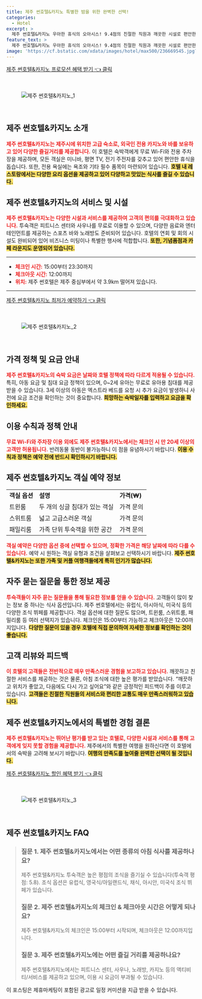```yaml
---
title: 제주 썬호텔&카지노 특별한 밤을 위한 완벽한 선택!
categories:
  - Hotel
excerpt: >
  제주 썬호텔&카지노 우아한 휴식의 오아시스! 9.4점의 친절한 직원과 깨끗한 시설로 편안한 숙박을 보장합니다. 무료 WiFi 최상의 가성비로 제주를 만끽하세요!
feature_text: >
  제주 썬호텔&카지노 우아한 휴식의 오아시스! 9.4점의 친절한 직원과 깨끗한 시설로 편안한 숙박을 보장합니다. 무료 WiFi 최상의 가성비로 제주를 만끽하세요!
image: 'https://cf.bstatic.com/xdata/images/hotel/max500/236669545.jpg?k=0e0601f53c11322844e3e23e888c1c4c40f44a192c8f7dacf5671a0859b159b8&o=&hp=1'
---
```


<p><a class="modoo-button" href="https://tinyurl.com/28q87np3" rel="nofollow noopener">제주 썬호텔&amp;카지노 프로모션 혜택 받기 👈 클릭</a></p><br/>
<figure class="image"><img alt="제주 썬호텔&amp;카지노_1" src="https://cf.bstatic.com/xdata/images/hotel/max1024x768/506719399.jpg?k=b1fea16241feaeef886bfc3d882230ffcad74d7176149754e3779b9b62c382ea&amp;o=&amp;hp=1"/></figure><br/>

<h2 id="제주_썬호텔_소개">제주 썬호텔&amp;카지노 소개</h2>
<p><b><span style="color: #ee2323;">제주 썬호텔&amp;카지노는 제주시에 위치한 고급 숙소로, 외국인 전용 카지노와 바를 보유하고 있어 다양한 즐길거리를 제공합니다.</span></b> 이 호텔은 숙박객에게 무료 Wi-Fi와 전용 주차장을 제공하며, 모든 객실은 미니바, 평면 TV, 전기 주전자를 갖추고 있어 편안한 휴식을 돕습니다. 또한, 전용 욕실에는 욕조와 기타 필수 품목이 마련되어 있습니다. <b><span style="background-color: #ffe066;">호텔 내 레스토랑에서는 다양한 요리 옵션을 제공하고 있어 다양하고 맛있는 식사를 즐길 수 있습니다.</span></b></p>
<h2 id="서비스_및_시설_정보">제주 썬호텔&amp;카지노의 서비스 및 시설</h2>
<p><b><span style="color: #ee2323;">제주 썬호텔&amp;카지노는 다양한 시설과 서비스를 제공하여 고객의 편의를 극대화하고 있습니다.</span></b> 투숙객은 피트니스 센터와 사우나를 무료로 이용할 수 있으며, 다양한 음료와 엔터테인먼트를 제공하는 스포츠 바와 노래방도 준비되어 있습니다. 호텔의 연회 및 회의 시설도 완비되어 있어 비즈니스 미팅이나 특별한 행사에 적합합니다. <b><span style="background-color: #ffe066;">또한, 기념품점과 카페 라운지도 운영되어 있습니다.</span></b></p>
<hr/>
<ul>
<li><b><span style="color: #ee2323;">체크인 시간:</span></b> 15:00부터 23:30까지</li>
<li><b><span style="color: #ee2323;">체크아웃 시간:</span></b> 12:00까지</li>
<li><b><span style="color: #ee2323;">위치:</span></b> 제주 썬호텔은 제주 중심부에서 약 3.9km 떨어져 있습니다.</li>
</ul>
<hr/>
<p><a class="modoo-button" href="https://tinyurl.com/28q87np3" rel="nofollow noopener">제주 썬호텔&amp;카지노 최저가 예약하기 👈 클릭</a></p><br/>
<figure class="image"><img alt="제주 썬호텔&amp;카지노_2" src="https://cf.bstatic.com/xdata/images/hotel/max500/236669545.jpg?k=0e0601f53c11322844e3e23e888c1c4c40f44a192c8f7dacf5671a0859b159b8&amp;o=&amp;hp=1"/></figure><br/>
<h2 id="가격_정책">가격 정책 및 요금 안내</h2>
<p><b><span style="color: #ee2323;">제주 썬호텔&amp;카지노의 숙박 요금은 날짜와 호텔 정책에 따라 다르게 적용될 수 있습니다.</span></b> 특히, 아동 요금 및 침대 요금 정책이 있으며, 0~2세 유아는 무료로 유아용 침대를 제공받을 수 있습니다. 3세 이상의 아동은 엑스트라 베드를 요청 시 추가 요금이 발생하니 사전에 요금 조건을 확인하는 것이 중요합니다. <b><span style="background-color: #ffe066;">희망하는 숙박일자를 입력하고 요금을 확인하세요.</span></b></p>
<h2 id="이용_수칙과_정책">이용 수칙과 정책 안내</h2>
<p><b><span style="color: #ee2323;">무료 Wi-Fi와 주차장 이용 외에도 제주 썬호텔&amp;카지노에서는 체크인 시 만 20세 이상의 고객만 허용됩니다.</span></b> 반려동물 동반이 불가능하니 이 점을 유념하시기 바랍니다. <b><span style="background-color: #ffe066;">이용 수칙과 정책은 예약 전에 반드시 확인하시기 바랍니다.</span></b></p>
<h2 id="객실_예약_정보">제주 썬호텔&amp;카지노 객실 예약 정보</h2>
<table>
<tr>
<td><b>객실 옵션</b></td>
<td><b>설명</b></td>
<td><b>가격(₩)</b></td>
</tr>
<tr>
<td>트윈룸</td>
<td>두 개의 싱글 침대가 있는 객실</td>
<td>가격 문의</td>
</tr>
<tr>
<td>스위트룸</td>
<td>넓고 고급스러운 객실</td>
<td>가격 문의</td>
</tr>
<tr>
<td>패밀리룸</td>
<td>가족 단위 투숙객을 위한 공간</td>
<td>가격 문의</td>
</tr>
</table>
<p><b><span style="color: #ee2323;">객실 예약은 다양한 옵션 중에 선택할 수 있으며, 정확한 가격은 해당 날짜에 따라 다를 수 있습니다.</span></b> 예약 시 원하는 객실 유형과 조건을 살펴보고 선택하시기 바랍니다. <b><span style="background-color: #ffe066;">제주 썬호텔&amp;카지노는 또한 가족 및 커플 여행객들에게 특히 인기가 많습니다.</span></b></p>
<h2 id="자주_묻는_질문">자주 묻는 질문을 통한 정보 제공</h2>
<p><b><span style="color: #ee2323;">투숙객들이 자주 묻는 질문들을 통해 필요한 정보를 얻을 수 있습니다.</span></b> 고객들이 많이 찾는 정보 중 하나는 식사 옵션입니다. 제주 썬호텔에서는 유럽식, 아시아식, 미국식 등의 다양한 조식 뷔페를 제공합니다. 객실 옵션에 대한 질문도 많으며, 트윈룸, 스위트룸, 패밀리룸 등 여러 선택지가 있습니다. 체크인은 15:00부터 가능하고 체크아웃은 12:00까지입니다. <b><span style="background-color: #ffe066;">다양한 질문이 있을 경우 호텔에 직접 문의하여 자세한 정보를 확인하는 것이 좋습니다.</span></b></p>
<h2 id="고객_리뷰">고객 리뷰와 피드백</h2>
<p><b><span style="color: #ee2323;">이 호텔의 고객들은 전반적으로 매우 만족스러운 경험을 보고하고 있습니다.</span></b> 깨끗하고 친절한 서비스를 제공하는 것은 물론, 아침 조식에 대한 높은 평가를 받았습니다. “깨끗하고 위치가 좋았고, 다음에도 다시 가고 싶어요”와 같은 긍정적인 피드백이 주를 이루고 있습니다. <b><span style="background-color: #ffe066;">고객들은 친절한 직원들의 서비스와 편리한 교통도 매우 만족스러워하고 있습니다.</span></b></p>
<h2 id="결론">제주 썬호텔&amp;카지노에서의 특별한 경험 결론</h2>
<p><b><span style="color: #ee2323;">제주 썬호텔&amp;카지노는 뛰어난 평가를 받고 있는 호텔로, 다양한 시설과 서비스를 통해 고객에게 잊지 못할 경험을 제공합니다.</span></b> 제주에서의 특별한 여행을 원하신다면 이 호텔에서의 숙박을 고려해 보시기 바랍니다. <b><span style="background-color: #ffe066;">여행의 만족도를 높여줄 완벽한 선택이 될 것입니다.</span></b></p>

<p><a class="modoo-button" href="https://tinyurl.com/28q87np3" rel="nofollow noopener">제주 썬호텔&카지노 할인 혜택 받기 👈 클릭</a></p><br>

<figure class="image"><img src="https://cf.bstatic.com/xdata/images/hotel/max500/416958854.jpg?k=d7930be0041bdafa3a8adaa738531d2e1795aab4b4e5d1120cbc3016745cba81&o=&hp=1" alt="제주 썬호텔&카지노_3"></figure><br>
<h2 id="제주 썬호텔&카지노_FAQ">제주 썬호텔&카지노 FAQ</h2>
<div itemscope="" itemtype="https://schema.org/FAQPage"> 
<blockquote> 
<div itemscope="" itemprop="mainEntity" itemtype="https://schema.org/Question"> 
<h3 id="질문_1" itemprop="name">질문 1. 제주 썬호텔&카지노에서는 어떤 종류의 아침 식사를 제공하나요?</h3> 
<div itemscope="" itemprop="acceptedAnswer" itemtype="https://schema.org/Answer"> 
<span itemprop="text"> 
<p>제주 썬호텔&카지노 투숙객은 높은 평점의 조식을 즐기실 수 있습니다(투숙객 평점: 5.8). 조식 옵션은 유럽식, 영국식/아일랜드식, 채식, 아시안, 미국식 조식 뷔페가 있습니다.</p> 
</span> 
</div> 
</div> 

<div itemscope="" itemprop="mainEntity" itemtype="https://schema.org/Question"> 
<h3 id="질문_2" itemprop="name">질문 2. 제주 썬호텔&카지노의 체크인 & 체크아웃 시간은 어떻게 되나요?</h3> 
<div itemscope="" itemprop="acceptedAnswer" itemtype="https://schema.org/Answer"> 
<span itemprop="text"> 
<p>제주 썬호텔&카지노의 체크인은 15:00부터 시작되며, 체크아웃은 12:00까지입니다.</p> 
</span> 
</div> 
</div> 

<div itemscope="" itemprop="mainEntity" itemtype="https://schema.org/Question"> 
<h3 id="질문_3" itemprop="name">질문 3. 제주 썬호텔&카지노에는 어떤 즐길 거리를 제공하나요?</h3> 
<div itemscope="" itemprop="acceptedAnswer" itemtype="https://schema.org/Answer"> 
<span itemprop="text"> 
<p>제주 썬호텔&카지노에서는 피트니스 센터, 사우나, 노래방, 카지노 등의 액티비티/서비스를 제공하고 있으며, 이용 시 요금이 부과될 수 있습니다.</p> 
</span> 
</div> 
</div> 
</blockquote> 
</div><p>이 포스팅은 제휴마케팅이 포함된 광고로 일정 커미션을 지급 받을 수 있습니다.</p>

